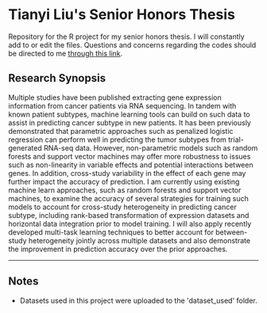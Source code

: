 # Tianyi Liu's Senior Honors Thesis
Repository for the R project for my senior honors thesis. I will constantly add to or edit the files. Questions and concerns regarding the codes should be directed to me [through this link](mailto:tianyi96@live.unc.edu). 

## Research Synopsis
Multiple studies have been published extracting gene expression information from cancer patients via RNA sequencing. In tandem with known patient subtypes, machine learning tools can build on such data to assist in predicting cancer subtype in new patients. It has been previously demonstrated that parametric approaches such as penalized logistic regression can perform well in predicting the tumor subtypes from trial-generated RNA-seq data.  However, non-parametric models such as random forests and support vector machines may offer more robustness to issues such as non-linearity in variable effects and potential interactions between genes. In addition, cross-study variability in the effect of each gene may further impact the accuracy of prediction.  I am currently using existing machine learn approaches, such as random forests and support vector machines, to examine the accuracy of several strategies for training such models to account for cross-study heterogeneity in predicting cancer subtype, including rank-based transformation of expression datasets and horizontal data integration prior to model training. I will also apply recently developed multi-task learning techniques to better account for between-study heterogeneity jointly across multiple datasets and also demonstrate the improvement in prediction accuracy over the prior approaches.

***
## Notes

* Datasets used in this project were uploaded to the 'dataset_used' folder.